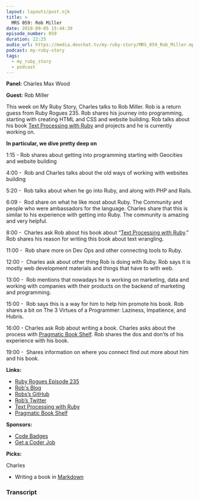 ```yaml
---
layout: layouts/post.njk
title: >
  MRS 059: Rob Miller
date: 2018-09-05 15:44:39
episode_number: 059
duration: 22:25
audio_url: https://media.devchat.tv/my-ruby-story/MRS_059_Rob_Miller.mp3
podcast: my-ruby-story
tags:
  - my_ruby_story
  - podcast
---
```


**Panel:** Charles Max Wood

**Guest:** Rob Miller

This week on My Ruby Story, Charles talks to Rob Miller. Rob is a return guess from Ruby Rogues 235. Rob shares his journey into programming, starting with creating HTML and CSS and website building. Rob talks about his book [Text Processing with Ruby](https://pragprog.com/book/rmtpruby/text-processing-with-ruby) and projects and he is currently working on.

**In particular, we dive pretty deep on**

1:15 - Rob shares about getting into programming starting with Geocities and website building

4:00 -&nbsp; Rob and Charles talks about the old ways of working with websites building

5:20 -&nbsp; Rob talks about when he go into Ruby, and along with PHP and Rails.

6:09 -&nbsp; Rod share on what he like most about Ruby. The Community and people who were ambassadors for the language. Charles share that this is similar to his experience with getting into Ruby. The community is amazing and very helpful.

8:00 -&nbsp; Charles ask Rob about his book about “[Text Processing with Ruby](https://pragprog.com/book/rmtpruby/text-processing-with-ruby).” Rob shares his reason for writing this book about text wrangling.

11:00 -&nbsp; Rob share more on Dev Ops and other connecting tools to Ruby.

12:00 -&nbsp; Charles ask about other thing Rob is doing with Ruby. Rob says it is mostly web development materials and things that have to with web.

13:00 -&nbsp; Rob mentions that nowadays he is working on marketing, data and working with companies with their products on the backend of marketing and programming.

15:00 -&nbsp; Rob says this is a way for him to help him promote his book. Rob shares a bit on The 3 Virtues of a Programmer: Laziness, Impatience, and Hubris.

16:00 - Charles ask Rob about writing a book. Charles asks about the process with [Pragmatic Book Shelf](https://pragprog.com). Rob shares the dos and don’ts of his experience with his book.

19:00 -&nbsp; Shares information on where you connect find out more about him and his book.

**Links:**

- [Ruby Rogues Episode 235](https://devchat.tv/ruby-rogues/235-rr-processing-textual-data-with-ruby-with-rob-miller/)
- [Rob's Blog](https://robm.me.uk)
- [Robs’s GitHub](https://github.com/robmiller)
- [Rob’s Twitter](https://twitter.com/robmil/)
- [Text Processing with Ruby](https://pragprog.com/book/rmtpruby/text-processing-with-ruby)
- [Pragmatic Book Shelf](https://pragprog.com)

**Sponsors:**

- [Code Badges](https://codebadge.org)
- [Get a Coder Job](https://devchat.tv/get-a-coder-job/)

**Picks:**

Charles

- Writing a book in [Markdown](https://blog.ghost.org/markdown/)

### Transcript
